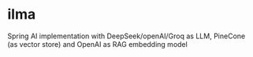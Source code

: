 # ilma
Spring AI implementation with DeepSeek/openAI/Groq as LLM, PineCone (as vector store) and OpenAI as RAG embedding model 

